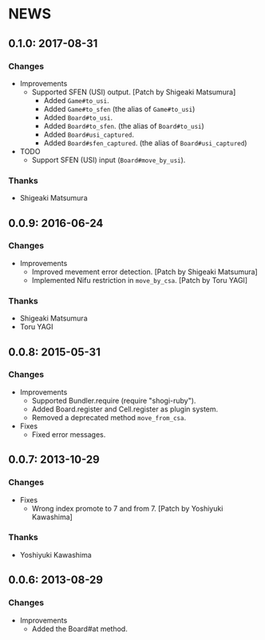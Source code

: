 # NEWS

## 0.1.0: 2017-08-31

### Changes

* Improvements
  * Supported SFEN (USI) output. [Patch by Shigeaki Matsumura]
    * Added `Game#to_usi`.
    * Added `Game#to_sfen` (the alias of `Game#to_usi`)
    * Added `Board#to_usi`.
    * Added `Board#to_sfen`. (the alias of `Board#to_usi`)
    * Added `Board#usi_captured`.
    * Added `Board#sfen_captured`. (the alias of `Board#usi_captured`)
* TODO
  * Support SFEN (USI) input (`Board#move_by_usi`).

### Thanks

* Shigeaki Matsumura

## 0.0.9: 2016-06-24

### Changes

* Improvements
  * Improved mevement error detection. [Patch by Shigeaki Matsumura]
  * Implemented Nifu restriction in `move_by_csa`. [Patch by Toru YAGI]

### Thanks

* Shigeaki Matsumura
* Toru YAGI

## 0.0.8: 2015-05-31

### Changes

  * Improvements
    *  Supported Bundler.require (require "shogi-ruby").
    *  Added Board.register and Cell.register as plugin system.
    *  Removed a deprecated method `move_from_csa`.
  * Fixes
    *  Fixed error messages.

## 0.0.7: 2013-10-29

### Changes

  * Fixes
    * Wrong index promote to 7 and from 7.
      [Patch by Yoshiyuki Kawashima]

### Thanks

  * Yoshiyuki Kawashima

## 0.0.6: 2013-08-29

### Changes

  * Improvements
    * Added the Board#at method.
